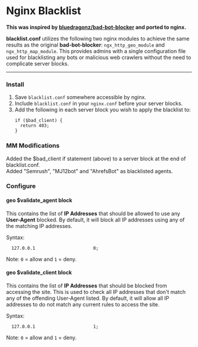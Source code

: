 # Nginx Blacklist
**This was inspired by [bluedragonz/bad-bot-blocker](https://github.com/bluedragonz/bad-bot-blocker) and ported to nginx.**

**blacklist.conf** utilizes the following two nginx modules to achieve the same results as the original **bad-bot-blocker**: `ngx_http_geo_module` and `ngx_http_map_module`. This provides admins with a single configuration file used for blacklisting any bots or malicious web crawlers without the need to complicate server blocks.

----

### Install
1. Save `blacklist.conf` somewhere accessible by nginx.
2. Include `blacklist.conf` in your `nginx.conf` before your server blocks.
3. Add the following in each server block you wish to apply the blacklist to:
    ```
    if ($bad_client) {
      return 403;
    }
    ```
    
### MM Modifications
Added the $bad_client if statement (above) to a server block at the end of blacklist.conf.  
Added "Semrush", "MJ12bot" and "AhrefsBot" as blacklisted agents.

### Configure

#### geo $validate_agent block
This contains the list of **IP Addresses** that should be allowed to use any **User-Agent** blocked. By default, it will block all IP addresses using any of the matching IP addresses.

Syntax:
```
  127.0.0.1                      0; 
```
Note: `0` = allow and `1` = deny.


#### geo $validate_client block
This contains the list of **IP Addresses** that should be blocked from accessing the site. This is used to check all IP addresses that don't match any of the offending User-Agent listed. By default, it will allow all IP addresses to do not match any current rules to access the site.

Syntax:
```
  127.0.0.1                      1;
```
Note: `0` = allow and `1` = deny.
